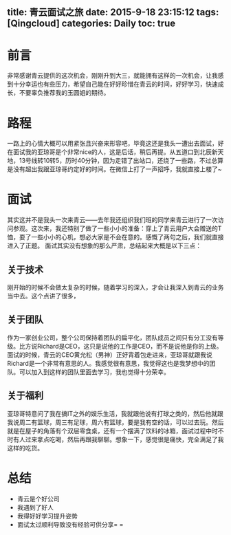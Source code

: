 title: 青云面试之旅
date: 2015-9-18 23:15:12
tags: [Qingcloud]
categories: Daily
toc: true
---
# 前言
非常感谢青云提供的这次机会，刚刚升到大三，就能拥有这样的一次机会，让我感到十分幸运也有些压力，希望自己能在好好珍惜在青云的时间，好好学习，快速成长，不要辜负推荐我的玉圆姐的期待。

# 路程
一路上的心情大概可以用紧张且兴奋来形容吧，毕竟这还是我头一遭出去面试，好在面试我的亚琼哥是个非常nice的人，这是后话，稍后再提。从五道口到北辰新天地，13号线转10转5，历时40分钟，因为走错了出站口，还绕了一些路，不过总算是没有超出我跟亚琼哥约定好的时间。在微信上打了一声招呼，我就直接上楼了~

# 面试
其实这并不是我头一次来青云——去年我还组织我们班的同学来青云进行了一次访问参观。这次来，我还特别了做了一些小小的准备：穿上了青云用户大会赠送的T恤，耍了一些小小的心机，想必大家是不会在意的。感慨了两句之后，我们就直接进入了正题。
面试其实没有想象的那么严肃，总结起来大概是以下三点：
## 关于技术
刚开始的时候不会做太复杂的时候，随着学习的深入，才会让我深入到青云的业务当中去。这个点讲了很多，
## 关于团队
作为一家创业公司，整个公司保持着团队的扁平化，团队成员之间只有分工没有等级。比方说Richard是CEO，这只是说他的工作是CEO，而不是说他是你的上级。面试的时候，青云的CEO黄允松（男神）正好背着包走进来，亚琼哥就跟我说Richard是一个非常有意思的人。我感觉很有意思，我觉得这也是我梦想中的团队。可以加入到这样的团队里面去学习，我也觉得十分荣幸。
## 关于福利
亚琼哥特意问了我在搞IT之外的娱乐生活，我就跟他说有打球之类的，然后他就跟我说周二有篮球，周三有足球，周六有篮球，要是我有空的话，可以过去玩。然后就是在屋子的角落有个双层零食桌，还有一个摆满了饮料的冰箱，面试过程中时不时有人过来拿点吃喝，然后再跟我聊聊。想象一下，感觉很是痛快，完全满足了我这样的吃货。

# 总结
- 青云是个好公司
- 我遇到了好人
- 我得好好学习提升姿势
- 面试太过顺利导致没有经验可供分享= =
